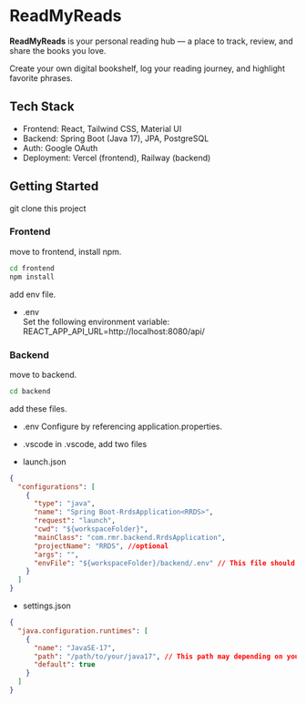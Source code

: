 # ReadMyReads

**ReadMyReads** is your personal reading hub — a place to track, review, and share the books you love.

Create your own digital bookshelf, log your reading journey, and highlight favorite phrases.

## Tech Stack

- Frontend: React, Tailwind CSS, Material UI
- Backend: Spring Boot (Java 17), JPA, PostgreSQL
- Auth: Google OAuth
- Deployment: Vercel (frontend), Railway (backend)

## Getting Started

git clone this project

### Frontend

move to frontend, install npm.

```bash
cd frontend
npm install
```

add env file.

- .env  
   Set the following environment variable:
  REACT_APP_API_URL=http://localhost:8080/api/

### Backend

move to backend.

```bash
cd backend
```

add these files.

- .env
  Configure by referencing application.properties.

- .vscode
  in .vscode, add two files
- launch.json

```json
{
  "configurations": [
    {
      "type": "java",
      "name": "Spring Boot-RrdsApplication<RRDS>",
      "request": "launch",
      "cwd": "${workspaceFolder}",
      "mainClass": "com.rmr.backend.RrdsApplication",
      "projectName": "RRDS", //optional
      "args": "",
      "envFile": "${workspaceFolder}/backend/.env" // This file should be gitignore)
    }
  ]
}
```

- settings.json

```json
{
  "java.configuration.runtimes": [
    {
      "name": "JavaSE-17",
      "path": "/path/to/your/java17", // This path may depending on your OS and installation
      "default": true
    }
  ]
}
```
